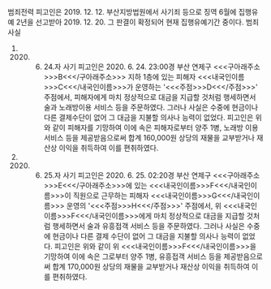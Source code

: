 범죄전력
피고인은 2019. 12. 12. 부산지방법원에서 사기죄 등으로 징역 6월에 집행유예 2년을 선고받아 2019. 12. 20. 그 판결이 확정되어 현재 집행유예기간 중이다.
범죄사실
1. 2020. 6. 24.자 사기
피고인은 2020. 6. 24. 23:00경 부산 연제구 <<<구아래주소>>>B<<</구아래주소>>> 지하 1층에 있는 피해자 <<<내국인이름>>>C<<</내국인이름>>>가 운영하는 '<<<주점>>>D<<</주점>>>' 주점에서, 피해자에게 마치 정상적으로 대금을 지급할 것처럼 행세하면서 술과 노래방이용 서비스 등을 주문하였다. 그러나 사실은 수중에 현금이나 다른 결제수단이 없어 그 대금을 지불할 의사나 능력이 없었다.
피고인은 위와 같이 피해자를 기망하여 이에 속은 피해자로부터 양주 1병, 노래방 이용 서비스 등을 제공받음으로써 합계 160,000원 상당의 재물을 교부받거나 재산상 이익을 취득하여 이를 편취하였다.
2. 2020. 6. 25.자 사기
피고인은 2020. 6. 25. 02:20경 부산 연제구 <<<구아래주소>>>E<<</구아래주소>>>에 있는 <<<내국인이름>>>F<<</내국인이름>>>이 직원으로 근무하는 피해자 <<<내국인이름>>>G<<</내국인이름>>> 운영의 '<<<주점>>>H<<</주점>>>' 주점에서, 위 <<<내국인이름>>>F<<</내국인이름>>>에게 마치 정상적으로 대금을 지급할 것처럼 행세하면서 술과 유흥접객 서비스 등을 주문하였다. 그러나 사실은 수중에 현금이나 다른 결제 수단이 없어 그 대금을 지불할 의사나 능력이 없었다.
피고인은 위와 같이 위 <<<내국인이름>>>F<<</내국인이름>>>을 기망하여 이에 속은 그로부터 양주 1병, 유흥접객 서비스 등을 제공받음으로써 합계 170,000원 상당의 재물을 교부받거나 재산상 이익을 취득하여 이를 편취하였다.
